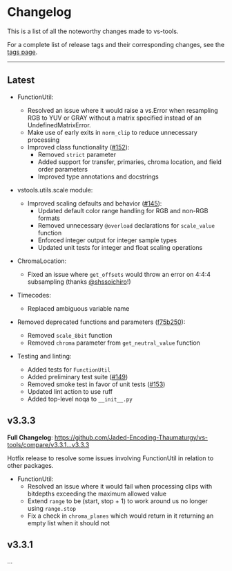 # Changelog

This is a list of all the noteworthy changes made to vs-tools.

For a complete list of release tags and their corresponding changes,
see the [tags page](https://github.com/Jaded-Encoding-Thaumaturgy/vs-tools/tags).

---

## Latest

- FunctionUtil:
  - Resolved an issue where it would raise a vs.Error when resampling RGB to YUV or GRAY without a matrix specified instead of an UndefinedMatrixError.
  - Make use of early exits in `norm_clip` to reduce unnecessary processing
  - Improved class functionality ([#152](https://github.com/Jaded-Encoding-Thaumaturgy/vs-tools/pull/152)):
    - Removed `strict` parameter
    - Added support for transfer, primaries, chroma location, and field order parameters
    - Improved type annotations and docstrings

- vstools.utils.scale module:
  - Improved scaling defaults and behavior ([#145](https://github.com/Jaded-Encoding-Thaumaturgy/vs-tools/pull/145)):
    - Updated default color range handling for RGB and non-RGB formats
    - Removed unnecessary `@overload` declarations for `scale_value` function
    - Enforced integer output for integer sample types
    - Updated unit tests for integer and float scaling operations

- ChromaLocation:
  - Fixed an issue where `get_offsets` would throw an error on 4:4:4 subsampling (thanks [@shssoichiro](https://github.com/shssoichiro)!)

- Timecodes:
  - Replaced ambiguous variable name

- Removed deprecated functions and parameters ([f75b250](https://github.com/Jaded-Encoding-Thaumaturgy/vs-tools/commit/f75b250def4b34e69cafb86d0ba3364fe2939607)):
  - Removed `scale_8bit` function
  - Removed `chroma` parameter from `get_neutral_value` function

- Testing and linting:
  - Added tests for `FunctionUtil`
  - Added preliminary test suite ([#149](https://github.com/Jaded-Encoding-Thaumaturgy/vs-tools/pull/149))
  - Removed smoke test in favor of unit tests ([#153](https://github.com/Jaded-Encoding-Thaumaturgy/vs-tools/pull/153))
  - Updated lint action to use ruff
  - Added top-level noqa to `__init__.py`

## v3.3.3

**Full Changelog**: https://github.com/Jaded-Encoding-Thaumaturgy/vs-tools/compare/v3.3.1...v3.3.3

Hotfix release to resolve some issues involving FunctionUtil in relation to other packages.

- FunctionUtil:
  - Resolved an issue where it would fail when processing clips with bitdepths exceeding the maximum allowed value
  - Extend `range` to be (start, stop + 1) to work around us no longer using `range.stop`
  - Fix a check in `chroma_planes` which would return in it returning an empty list when it should not

## v3.3.1

...
